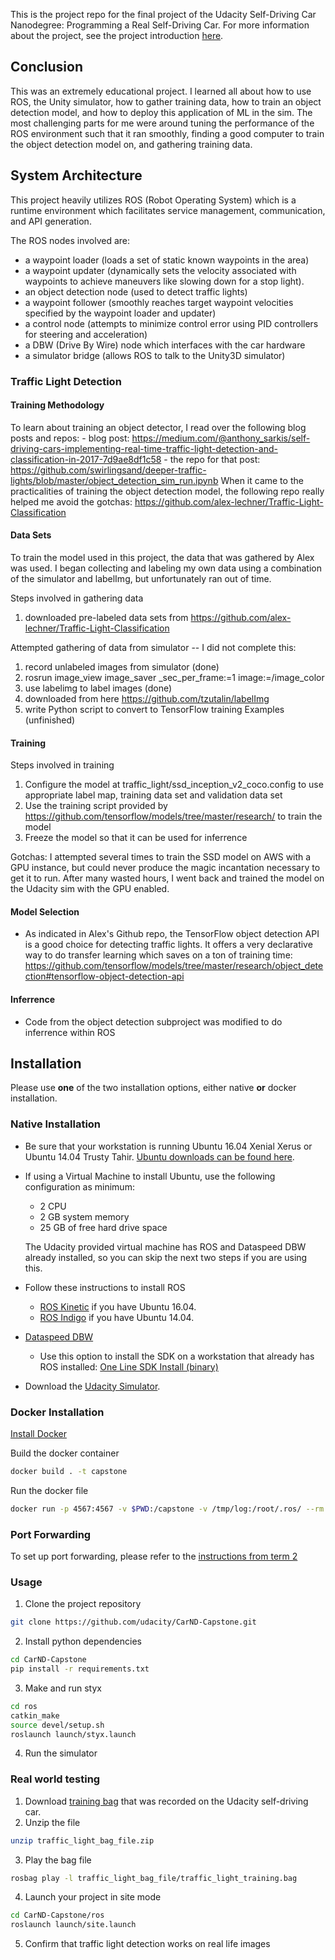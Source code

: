 This is the project repo for the final project of the Udacity Self-Driving Car Nanodegree: Programming a Real Self-Driving Car. For more information about the project, see the project introduction [here](https://classroom.udacity.com/nanodegrees/nd013/parts/6047fe34-d93c-4f50-8336-b70ef10cb4b2/modules/e1a23b06-329a-4684-a717-ad476f0d8dff/lessons/462c933d-9f24-42d3-8bdc-a08a5fc866e4/concepts/5ab4b122-83e6-436d-850f-9f4d26627fd9).

## Conclusion

This was an extremely educational project. I learned all about how to use ROS, the Unity simulator, how to gather training data, how to train an object detection model, and how to deploy this application of ML in the sim. The most challenging parts for me were around tuning the performance of the ROS environment such that it ran smoothly, finding a good computer to train the object detection model on, and gathering training data.

## System Architecture

This project heavily utilizes ROS (Robot Operating System) which is a runtime environment which facilitates service management, communication, and API generation.

The ROS nodes involved are:
- a waypoint loader (loads a set of static known waypoints in the area)
- a waypoint updater (dynamically sets the velocity associated with waypoints to achieve maneuvers like slowing down for a stop light).
- an object detection node (used to detect traffic lights)
- a waypoint follower (smoothly reaches target waypoint velocities specified by the waypoint loader and updater)
- a control node (attempts to minimize control error using PID controllers for steering and acceleration)
- a DBW (Drive By Wire) node which interfaces with the car hardware
- a simulator bridge (allows ROS to talk to the Unity3D simulator)

### Traffic Light Detection

#### Training Methodology

To learn about training an object detector, I read over the following blog posts and repos:
    - blog post: https://medium.com/@anthony_sarkis/self-driving-cars-implementing-real-time-traffic-light-detection-and-classification-in-2017-7d9ae8df1c58
    - the repo for that post: https://github.com/swirlingsand/deeper-traffic-lights/blob/master/object_detection_sim_run.ipynb
When it came to the practicalities of training the object detection model, the following repo really helped me avoid the gotchas:
https://github.com/alex-lechner/Traffic-Light-Classification

#### Data Sets

To train the model used in this project, the data that was gathered by Alex was used. I began collecting and labeling my own data using a combination of the simulator and labelImg, but unfortunately ran out of time.

Steps involved in gathering data
1. downloaded pre-labeled data sets from https://github.com/alex-lechner/Traffic-Light-Classification

Attempted gathering of data from simulator -- I did not complete this:
1. record unlabeled images from simulator (done)
  1. rosrun image_view image_saver _sec_per_frame:=1 image:=/image_color
1. use labelimg to label images (done)
  1. downloaded from here https://github.com/tzutalin/labelImg
1. write Python script to convert to TensorFlow training Examples (unfinished)

#### Training

Steps involved in training
1. Configure the model at traffic_light/ssd_inception_v2_coco.config to use appropriate label map, training data set and validation data set
1. Use the training script provided by https://github.com/tensorflow/models/tree/master/research/ to train the model
1. Freeze the model so that it can be used for inferrence

Gotchas: I attempted several times to train the SSD model on AWS with a GPU instance, but could never produce the magic incantation necessary to get it to run. After many wasted hours, I went back and trained the model on the Udacity sim with the GPU enabled.

#### Model Selection

- As indicated in Alex's Github repo, the TensorFlow object detection API is a good choice for detecting traffic lights. It offers a very declarative way to do transfer learning which saves on a ton of training time: https://github.com/tensorflow/models/tree/master/research/object_detection#tensorflow-object-detection-api


#### Inferrence

- Code from the object detection subproject was modified to do inferrence within ROS

## Installation

Please use **one** of the two installation options, either native **or** docker installation.

### Native Installation

* Be sure that your workstation is running Ubuntu 16.04 Xenial Xerus or Ubuntu 14.04 Trusty Tahir. [Ubuntu downloads can be found here](https://www.ubuntu.com/download/desktop).
* If using a Virtual Machine to install Ubuntu, use the following configuration as minimum:
  * 2 CPU
  * 2 GB system memory
  * 25 GB of free hard drive space

  The Udacity provided virtual machine has ROS and Dataspeed DBW already installed, so you can skip the next two steps if you are using this.

* Follow these instructions to install ROS
  * [ROS Kinetic](http://wiki.ros.org/kinetic/Installation/Ubuntu) if you have Ubuntu 16.04.
  * [ROS Indigo](http://wiki.ros.org/indigo/Installation/Ubuntu) if you have Ubuntu 14.04.
* [Dataspeed DBW](https://bitbucket.org/DataspeedInc/dbw_mkz_ros)
  * Use this option to install the SDK on a workstation that already has ROS installed: [One Line SDK Install (binary)](https://bitbucket.org/DataspeedInc/dbw_mkz_ros/src/81e63fcc335d7b64139d7482017d6a97b405e250/ROS_SETUP.md?fileviewer=file-view-default)
* Download the [Udacity Simulator](https://github.com/udacity/CarND-Capstone/releases).

### Docker Installation
[Install Docker](https://docs.docker.com/engine/installation/)

Build the docker container
```bash
docker build . -t capstone
```

Run the docker file
```bash
docker run -p 4567:4567 -v $PWD:/capstone -v /tmp/log:/root/.ros/ --rm -it capstone
```

### Port Forwarding
To set up port forwarding, please refer to the [instructions from term 2](https://classroom.udacity.com/nanodegrees/nd013/parts/40f38239-66b6-46ec-ae68-03afd8a601c8/modules/0949fca6-b379-42af-a919-ee50aa304e6a/lessons/f758c44c-5e40-4e01-93b5-1a82aa4e044f/concepts/16cf4a78-4fc7-49e1-8621-3450ca938b77)

### Usage

1. Clone the project repository
```bash
git clone https://github.com/udacity/CarND-Capstone.git
```

2. Install python dependencies
```bash
cd CarND-Capstone
pip install -r requirements.txt
```
3. Make and run styx
```bash
cd ros
catkin_make
source devel/setup.sh
roslaunch launch/styx.launch
```
4. Run the simulator

### Real world testing
1. Download [training bag](https://s3-us-west-1.amazonaws.com/udacity-selfdrivingcar/traffic_light_bag_file.zip) that was recorded on the Udacity self-driving car.
2. Unzip the file
```bash
unzip traffic_light_bag_file.zip
```
3. Play the bag file
```bash
rosbag play -l traffic_light_bag_file/traffic_light_training.bag
```
4. Launch your project in site mode
```bash
cd CarND-Capstone/ros
roslaunch launch/site.launch
```
5. Confirm that traffic light detection works on real life images
